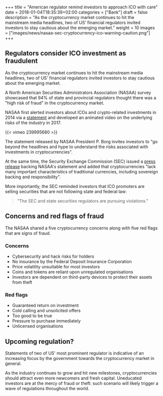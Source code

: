 +++
title = "American regulator remind investors to approach ICO with care"
date = 2018-01-04T18:35:39+02:00
categories = ["Bank"]
draft = false
description = "As the cryptocurrency market continues to hit the mainstream media headlines, two of US' financial regulators invited investors to stay cautious about the emerging market."
weight = 10
images = ["images/news/nasaa-sec-cryptocurrency-ico-warning-caution.png"]
+++

## Regulators consider ICO investment as fraudulent 

As the cryptocurrency market continues to hit the mainstream media headlines, two of US' financial regulators invited investors to stay cautious about the emerging market.

A North American Securities Administrators Association (NASAA) survey showcased that 94% of state and provincial regulators thought there was a "high risk of fraud" in the cryptocurrency market.

NASAA first alerted investors about ICOs and crypto-related investments in 2014 via a <a href=http://www.nasaa.org/44073/nasaa-reminds-investors-approach-cryptocurrencies-initial-coin-offerings-cryptocurrency-related-investment-products-caution/ target=_blank>statement</a> and developed an animated video on the underlying risks of the industry in 2017. 

{{< vimeo 239995680 >}}

The statement released by NASAA President P. Borg invites investors to "go beyond the headlines and hype to understand the risks associated with investments in cryptocurrencies".

At the same time, the Security Exchange Commission (SEC) issued a <a href=https://www.sec.gov/news/public-statement/statement-clayton-stein-piwowar-010418 target=_blank>press release</a> backing NASAA's statement and added that cryptocurrencies "lack many important characteristics of traditional currencies, including sovereign backing and responsibility".

More importantly, the SEC reminded investors that ICO promoters are selling securities that are not following state and federal law:

> "The SEC and state securities regulators are pursuing violations." 

## Concerns and red flags of fraud

The NASAA shared a five cryptocurrency concerns along with five red flags that are signs of fraud.

### Concerns

* Cybersecurity and hack risks for holders
* No insurance by the Federal Deposit Insurance Corporation
* Price volatility unsuitable for most investors
* Coins and tokens are reliant upon unregulated organisations
* Investors are dependent on third-party devices to protect their assets from theft

### Red flags

* Guaranteed return on investment
* Cold calling and unsolicited offers
* Too good to be true
* Pressure to purchase immediately
* Unlicensed organisations

## Upcoming regulation?

Statements of two of US' most prominent regulator is indicative of an increasing focus by the government towards the cryptocurrency market in general. 

As the industry continues to grow and hit new milestones, cryptocurrencies should attract even more newcomers and fresh capital. Uneducated investors are at the mercy of fraud or theft: such scenario will likely trigger a wave of regulations throughout the world.


